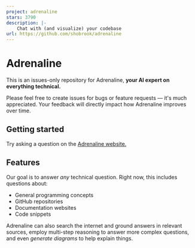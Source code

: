 ```yaml
---
project: adrenaline
stars: 3790
description: |-
    Chat with (and visualize) your codebase
url: https://github.com/shobrook/adrenaline
---
```


# Adrenaline

This is an issues-only repository for Adrenaline, **your AI expert on everything technical.**

Please feel free to create issues for bugs or feature requests –– it's much appreciated. Your feedback will directly impact how Adrenaline improves over time.

## Getting started

Try asking a question on the [Adrenaline website.](https://useadrenaline.com/)

## Features

Our goal is to answer _any_ technical question. Right now, this includes questions about:

* General programming concepts
* GitHub repositories
* Documentation websites
* Code snippets

Adrenaline can also search the internet and ground answers in relevant sources, employ multi-step reasoning to answer more complex questions, and even _generate diagrams_ to help explain things.

